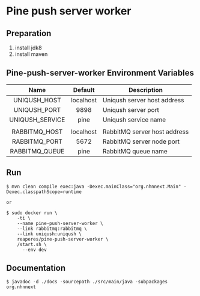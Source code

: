 Pine push server worker
========================


Preparation
------------

1. install jdk8
2. install maven


Pine-push-server-worker Environment Variables
----------------------------------------------

| Name            | Default   | Description                  |
|:---------------:| :-------: | ---------------------------  |
| UNIQUSH_HOST    | localhost | Uniqush server host address  |
| UNIQUSH_PORT    | 9898      | Uniqush server port          |
| UNIQUSH_SERVICE | pine      | Uniqush service name         |
|                 |           |                              |
| RABBITMQ_HOST   | localhost | RabbitMQ server host address |
| RABBITMQ_PORT   | 5672      | RabbitMQ server node port    |
| RABBITMQ_QUEUE  | pine      | RabbitMQ queue name          |


Run
----

    $ mvn clean compile exec:java -Dexec.mainClass="org.nhnnext.Main" -Dexec.classpathScope=runtime
    
    or
    
    $ sudo docker run \
        -ti \
        --name pine-push-server-worker \
        --link rabbitmq:rabbitmq \
        --link uniqush:uniqush \
        reaperes/pine-push-server-worker \
        /start.sh \
          --env dev
    

Documentation
--------------

    $ javadoc -d ./docs -sourcepath ./src/main/java -subpackages org.nhnnext